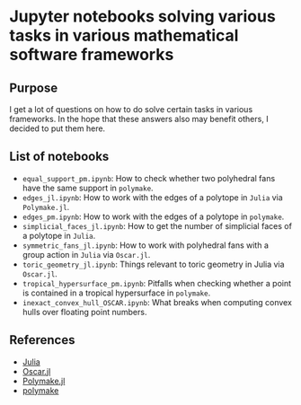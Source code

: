 # Jupyter notebooks solving various tasks in various mathematical software frameworks

## Purpose
I get a lot of questions on how to do solve certain tasks in various
frameworks. In the hope that these answers also may benefit others, I decided
to put them here.

## List of notebooks
* `equal_support_pm.ipynb`: How to check whether two polyhedral fans have the
  same support in `polymake`.
* `edges_jl.ipynb`: How to work with the edges of a polytope in `Julia` via
  `Polymake.jl`.
* `edges_pm.ipynb`: How to work with the edges of a polytope in `polymake`.
* `simplicial_faces_jl.ipynb`: How to get the number of simplicial faces of a
  polytope in `Julia`.
* `symmetric_fans_jl.ipynb`: How to work with polyhedral fans with a group
  action in `Julia` via `Oscar.jl`.
* `toric_geometry_jl.ipynb`: Things relevant to toric geometry in Julia via 
  `Oscar.jl`.
* `tropical_hypersurface_pm.ipynb`: Pitfalls when checking whether a point is
  contained in a tropical hypersurface in `polymake`.
* `inexact_convex_hull_OSCAR.ipynb`: What breaks when computing convex hulls
  over floating point numbers.

## References
* [Julia](https://julialang.org/)
* [Oscar.jl](https://github.com/oscar-system/Oscar.jl)
* [Polymake.jl](https://github.com/oscar-system/Polymake.jl)
* [polymake](https://polymake.org/doku.php)
